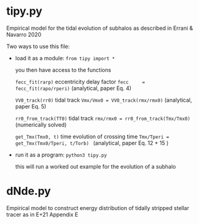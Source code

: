 # tipy.py 

Empirical model for the tidal evolution of subhalos as described in Errani & Navarro 2020

Two ways to use this file:


   *  load it as a module: ` from tipy import * `
   
       you then have access to the functions
       
       ` fecc_fit(rarp) `      eccentricity delay factor  ` fecc     = fecc_fit(rapo/rperi) `    (analytical, paper Eq. 4)
       
       ` VV0_track(rr0) `       tidal track              ` Vmx/Vmx0 = VV0_track(rmx/rmx0) `     (analytical, paper Eq. 5)
       
       ` rr0_from_track(TT0) `   tidal track              ` rmx/rmx0 = rr0_from_track(Tmx/Tmx0) ` (numerically solved)
       
       ` get_Tmx(Tmx0, t) ` time evolution of crossing time ` Tmx/Tperi = get_Tmx(Tmx0/Tperi, t/Torb)  ` (analytical, paper Eq. 12 + 15 )

   * run it as a program: ` python3 tipy.py `
   
       this will run a worked out example for the evolution of a subhalo





# dNde.py 

Empirical model to construct energy distribution of tidally stripped stellar tracer as in E+21 Appendix E
